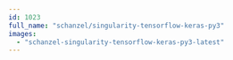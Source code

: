 ```yaml
---
id: 1023
full_name: "schanzel/singularity-tensorflow-keras-py3"
images: 
  - "schanzel-singularity-tensorflow-keras-py3-latest"
---
```

